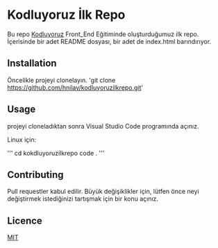 # Kodluyoruz İlk Repo

Bu repo [Kodluyoruz](https://www.kodluyoruz.org/) Front_End Eğitiminde oluşturduğumuz ilk repo. İçerisinde bir adet README dosyası, bir adet de index.html barındırıyor.

## Installation

Öncelikle projeyi clonelayın.
'git clone https://github.com/hnilay/kodluyoruzilkrepo.git'


## Usage

projeyi cloneladıktan sonra Visual Studio Code programında açınız.

Linux için:

'''
cd kokdluyoruzilkrepo
code .
'''

## Contributing

Pull requestler kabul edilir. Büyük değişiklikler için, lütfen önce neyi değiştirmek istediğinizi tartışmak için bir konu açınız.

## Licence

[MIT](https://www.mit.edu/)
